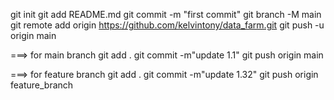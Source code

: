 git init
git add README.md
git commit -m "first commit"
git branch -M main
git remote add origin https://github.com/kelvintony/data_farm.git
git push -u origin main

===> for main branch
git add .
git commit -m"update 1.1"
git push origin main

===> for feature branch
git add .
git commit -m"update 1.32"
git push origin feature_branch
